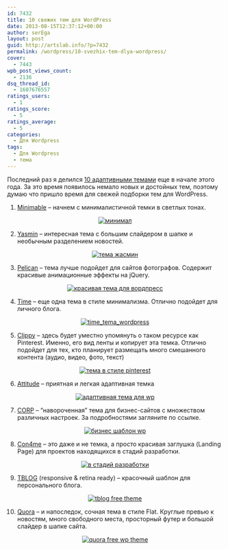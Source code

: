 ```yaml
---
id: 7432
title: 10 свежих тем для WordPress
date: 2013-08-15T12:37:12+00:00
author: serEga
layout: post
guid: http://artslab.info/?p=7432
permalink: /wordpress/10-svezhix-tem-dlya-wordpress/
cover:
  - 7443
wpb_post_views_count:
  - 2136
dsq_thread_id:
  - 1607676557
ratings_users:
  - 1
ratings_score:
  - 5
ratings_average:
  - 5
categories:
  - Для Wordpress
tags:
  - Для Wordpress
  - тема
---
```

Последний раз я делился <a href="http://artslab.info/wordpress/10-besplatnyx-adaptivnyx-tem-dlya-wordpress/" target="_blank">10 адаптивными темами</a> еще в начале этого года. За это время появилось немало новых и достойных тем, поэтому думаю что пришло время для свежей подборки тем для WordPress.

1. <a href="http://minimable.fedeweb.net/" target="_blank">Minimable</a> &#8211; начнем с минималистичной темки в светлых тонах.

<center>
  <a href="{{site.img_cdn}}/minimable.png"><img src="{{site.img_cdn}}/minimable-300x222.png" alt="минимал" class="aligncenter size-medium wp-image-7434" srcset="{{site.img_cdn}}/minimable-300x222.png 300w, {{site.img_cdn}}/minimable.png 627w" sizes="(max-width: 300px) 100vw, 300px" /></a>
</center>



<!--more-->

2. <a href="http://www.web2feel.com/yasmin/" target="_blank">Yasmin</a> &#8211; интересная тема с большим слайдером в шапке и необычным разделением новостей.

<center>
  <a href="{{site.img_cdn}}/yasmin_wordpress.jpg"><img src="{{site.img_cdn}}/yasmin_wordpress-162x300.jpg" alt="тема жасмин" class="aligncenter size-medium wp-image-7433" /></a>
</center>

3. <a href="http://www.web2feel.com/pelican/" target="_blank">Pelican</a> &#8211; тема лучше подойдет для сайтов фотографов. Содержит красивые анимационные эффекты на jQuery.

<center>
  <a href="{{site.img_cdn}}/pelican_wp.png"><img src="{{site.img_cdn}}/pelican_wp-300x244.png" alt="красивая тема для вордпресс" class="aligncenter size-medium wp-image-7435" srcset="{{site.img_cdn}}/pelican_wp-300x244.png 300w, {{site.img_cdn}}/pelican_wp.png 483w" sizes="(max-width: 300px) 100vw, 300px" /></a>
</center>

4. <a href="http://www.s5themes.com/theme/time/" target="_blank">Time</a> &#8211; еще одна тема в стиле минимализма. Отлично подойдет для личного блога.

<center>
  <a href="{{site.img_cdn}}/time_tema_wordpress.jpg"><img src="{{site.img_cdn}}/time_tema_wordpress-300x230.jpg" alt="time_tema_wordpress" class="aligncenter size-medium wp-image-7444" srcset="{{site.img_cdn}}/time_tema_wordpress-300x230.jpg 300w, {{site.img_cdn}}/time_tema_wordpress.jpg 600w" sizes="(max-width: 300px) 100vw, 300px" /></a>
</center>

5. <a href="http://www.s5themes.com/theme/clippy/" target="_blank">Clippy</a> &#8211; здесь будет уместно упомянуть о таком ресурсе как Pinterest. Именно, его вид ленты и копирует эта темка. Отлично подойдет для тех, кто планирует размещать много смешанного контента (аудио, видео, фото, текст)

<center>
  <a href="{{site.img_cdn}}/tema_clippy.png"><img src="{{site.img_cdn}}/tema_clippy-300x248.png" alt="тема в стиле pinterest" class="aligncenter size-medium wp-image-7436" srcset="{{site.img_cdn}}/tema_clippy-300x248.png 300w, {{site.img_cdn}}/tema_clippy.png 1023w" sizes="(max-width: 300px) 100vw, 300px" /></a>
</center>

6. <a href="http://www.themehorse.com/themes/attitude/" target="_blank">Attitude</a> &#8211; приятная и легкая адаптивная темка

<center>
  <a href="{{site.img_cdn}}/attitude.png"><img src="{{site.img_cdn}}/attitude-300x166.png" alt="адаптивная тема для wp" class="aligncenter size-medium wp-image-7437" srcset="{{site.img_cdn}}/attitude-300x166.png 300w, {{site.img_cdn}}/attitude.png 978w" sizes="(max-width: 300px) 100vw, 300px" /></a>
</center>

7. <a href="http://www.webdesignerdepot.com/2013/07/free-download-corp-responsive-wordpress-theme/" target="_blank">CORP</a> &#8211; &#8220;навороченная&#8221; тема для бизнес-сайтов с множеством различных настроек. За подробностями загляните по ссылке.

<center>
  <a href="{{site.img_cdn}}/bizness_shablon_wordpress.jpg"><img src="{{site.img_cdn}}/bizness_shablon_wordpress-283x300.jpg" alt="бизнес шаблон wp" class="aligncenter size-medium wp-image-7438" srcset="{{site.img_cdn}}/bizness_shablon_wordpress-283x300.jpg 283w, {{site.img_cdn}}/bizness_shablon_wordpress-968x1024.jpg 968w, {{site.img_cdn}}/bizness_shablon_wordpress.jpg 1564w" sizes="(max-width: 283px) 100vw, 283px" /></a>
</center>

8. [Con4me](http://www.webdesigntunes.com/portfolio/com4me-our-first-responsive-wordpress-html5-theme-released/) &#8211; это даже и не темка, а просто красивая заглушка (Landing Page) для проектов находящихся в стадий разработки.

<center>
  <a href="{{site.img_cdn}}/coming_soon_wp.png"><img src="{{site.img_cdn}}/coming_soon_wp-300x171.png" alt="в стадий разработки" class="aligncenter size-medium wp-image-7440" srcset="{{site.img_cdn}}/coming_soon_wp-300x171.png 300w, {{site.img_cdn}}/coming_soon_wp.png 700w" sizes="(max-width: 300px) 100vw, 300px" /></a>
</center>

9. <a href="http://www.webdesigntunes.com/portfolio/tblog-free-responsive-wordpress-portfolio-theme/" target="_blank">TBLOG</a> (responsive & retina ready) &#8211; красочный шаблон для персонального блога.

<center>
  <a href="{{site.img_cdn}}/personal_blog.png"><img src="{{site.img_cdn}}/personal_blog-300x171.png" alt="tblog free theme" class="aligncenter size-medium wp-image-7441" srcset="{{site.img_cdn}}/personal_blog-300x171.png 300w, {{site.img_cdn}}/personal_blog.png 700w" sizes="(max-width: 300px) 100vw, 300px" /></a>
</center>

10. <a href="http://www.web2feel.com/quora/" target="_blank">Quora</a> &#8211; и напоследок, сочная тема в стиле Flat. Круглые превью к новостям, много свободного места, просторный футер и большой слайдер в шапке сайта.

<center>
  <a href="{{site.img_cdn}}/quora_theme_free.png"><img src="{{site.img_cdn}}/quora_theme_free-119x300.png" alt="quora free wp theme" class="aligncenter size-medium wp-image-7442" srcset="{{site.img_cdn}}/quora_theme_free-119x300.png 119w, {{site.img_cdn}}/quora_theme_free-406x1024.png 406w, {{site.img_cdn}}/quora_theme_free.png 1543w" sizes="(max-width: 119px) 100vw, 119px" /></a>
</center>